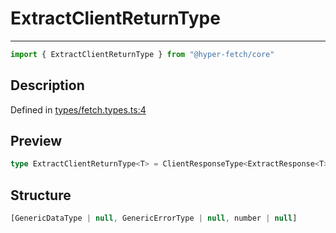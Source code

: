 

# ExtractClientReturnType

<div class="api-docs__separator" data-reactroot="">

---

</div><div class="api-docs__import" data-reactroot="">

```ts
import { ExtractClientReturnType } from "@hyper-fetch/core"
```

</div><div class="api-docs__section">

## Description

</div><div class="api-docs__description"><span class="api-docs__do-not-parse">



</span></div><p class="api-docs__definition">

Defined in [types/fetch.types.ts:4](https://github.com/BetterTyped/hyper-fetch/blob/6c3eaa91/packages/core/src/types/fetch.types.ts#L4)

</p><div class="api-docs__section">

## Preview

</div><div class="api-docs__preview type single">

```ts
type ExtractClientReturnType<T> = ClientResponseType<ExtractResponse<T>, ExtractError<T>>;
```

</div><div class="api-docs__section">

## Structure

</div><div class="api-docs__returns">

```ts
[GenericDataType | null, GenericErrorType | null, number | null]
```

</div>
